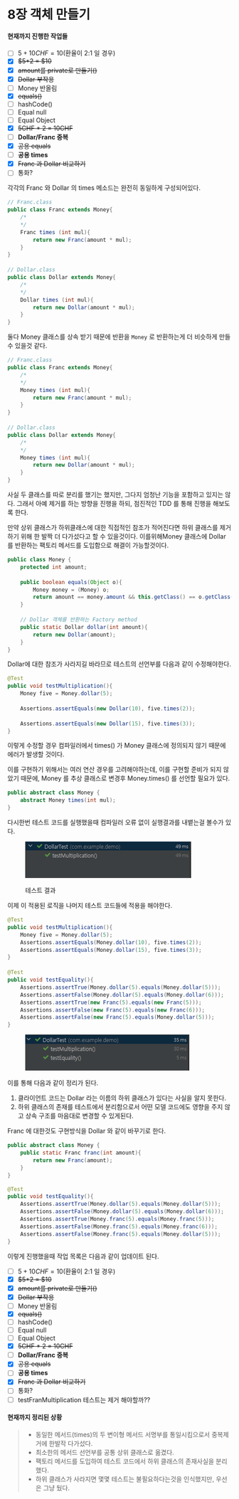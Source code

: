# 8장 객체 만들기

#### 현재까지 진행한 작업들

* [ ] $5 + 10CHF = 10$(환율이 2:1  일 경우)
* [x] ~~$5\*2 = $10~~
* [x] ~~amount를 private로 만들기()~~
* [x] ~~Dollar 부작용~~
* [ ] Money 반올림
* [x] ~~equals()~~
* [ ] hashCode()
* [ ] Equal null
* [ ] Equal Object&#x20;
* [x] ~~5CHF \* 2 = 10CHF~~
* [ ] **Dollar/Franc 중복**
* [x] ~~공용 equals~~
* [ ] **공용 times**
* [x] ~~Franc 과 Dollar 비교하기~~
* [ ] 통화?

각각의 Franc 와 Dollar 의 times 메소드는 완전히 동일하게 구성되어있다.

```java
// Franc.class
public class Franc extends Money{
    /*
    */
    Franc times (int mul){
        return new Franc(amount * mul);
    }
}

// Dollar.class
public class Dollar extends Money{
    /*
    */
    Dollar times (int mul){
        return new Dollar(amount * mul);
    }
}
```

둘다 Money 클래스를 상속 받기 때문에 반환을 `Money` 로 반환하는게 더 비슷하게 만들수 있을것 같다.

```java
// Franc.class
public class Franc extends Money{
    /*
    */
    Money times (int mul){
        return new Franc(amount * mul);
    }
}

// Dollar.class
public class Dollar extends Money{
    /*
    */
    Money times (int mul){
        return new Dollar(amount * mul);
    }
}
```

사실 두 클래스를 따로 분리를 했기는 했지만, 그다지 엄청난 기능을 포함하고 있지는 않다. 그래서 아예 제거를 하는 방향을 진행을 하되, 점진적인 TDD 를 통해 진행을 해보도록 한다.

만약 상위 클래스가 하위클래스에 대한 직접적인 참조가 적어진다면 하위 클래스를 제거하기 위해 한 발짝 더 다가섰다고 할 수 있을것이다. 이를위해Money 클래스에 Dollar 를 반환하는 팩토리 메서드를 도입함으로 해결이 가능할것이다.

```java
public class Money {
    protected int amount;

    public boolean equals(Object o){
        Money money = (Money) o;
        return amount == money.amount && this.getClass() == o.getClass();
    }
    
    // Dollar 객체를 반환하는 Factory method
    public static Dollar dollar(int amount){
        return new Dollar(amount);
    }
}
```

Dollar에 대한 참조가 사라지길 바라므로 테스트의 선언부를 다음과 같이 수정해야한다.

```java
@Test
public void testMultiplication(){
    Money five = Money.dollar(5);

    Assertions.assertEquals(new Dollar(10), five.times(2));

    Assertions.assertEquals(new Dollar(15), five.times(3));
}
```

이렇게 수정할 경우 컴파일러에서 times() 가 Money 클래스에 정의되지 않기 때문에 에러가 발생할 것이다.

이를 구현하기 위해서는 여러 연산 경우를 고려해야하는데, 이를 구현할 준비가 되지 않았기 때문에, Money 를 추상 클래스로 변경후 Money.times() 를 선언할 필요가 있다.&#x20;

```java
public abstract class Money {
    abstract Money times(int mul);
}
```

다시한번 테스트 코드를 실행했을때 컴파일러 오류 없이 실행결과를 내뱉는걸 볼수가 있다.&#x20;

<div align="left">

<figure><img src="../../../.gitbook/assets/image (1) (1).png" alt=""><figcaption><p>테스트 결과</p></figcaption></figure>

</div>

이제 이 적용된 로직을 나머지 테스트 코드들에 적용을 해야한다.

```java
@Test
public void testMultiplication(){
    Money five = Money.dollar(5);
    Assertions.assertEquals(Money.dollar(10), five.times(2));
    Assertions.assertEquals(Money.dollar(15), five.times(3));
}

@Test
public void testEquality(){
    Assertions.assertTrue(Money.dollar(5).equals(Money.dollar(5)));
    Assertions.assertFalse(Money.dollar(5).equals(Money.dollar(6)));
    Assertions.assertTrue(new Franc(5).equals(new Franc(5)));
    Assertions.assertFalse(new Franc(5).equals(new Franc(6)));
    Assertions.assertFalse(new Franc(5).equals(Money.dollar(5)));
}
```

<div align="left">

<figure><img src="../../../.gitbook/assets/image (1) (1) (1).png" alt=""><figcaption></figcaption></figure>

</div>

이를 통해 다음과 같이 정리가 된다.&#x20;

1. 클라이언트 코드는 Dollar 라는 이름의 하위 클래스가 있다는 사실을 알지 못한다.&#x20;
2. 하위 클래스의 존재를 테스트에서 분리함으로서 어떤 모델 코드에도 영향을 주지 않고 상속 구조를 마음대로 변경할 수 있게된다.

Franc 에 대한것도 구현방식을 Dollar 와 같이 바꾸기로 한다.

```java
public abstract class Money {
    public static Franc franc(int amount){
        return new Franc(amount);
    }
}
```

```java
@Test
public void testEquality(){
    Assertions.assertTrue(Money.dollar(5).equals(Money.dollar(5)));
    Assertions.assertFalse(Money.dollar(5).equals(Money.dollar(6)));
    Assertions.assertTrue(Money.franc(5).equals(Money.franc(5)));
    Assertions.assertFalse(Money.franc(5).equals(Money.franc(6)));
    Assertions.assertFalse(Money.franc(5).equals(Money.dollar(5)));
}
```

이렇게 진행했을때 작업 목록은 다음과 같이 업데이트 된다.

* [ ] $5 + 10CHF = 10$(환율이 2:1  일 경우)
* [x] ~~$5\*2 = $10~~
* [x] ~~amount를 private로 만들기()~~
* [x] ~~Dollar 부작용~~
* [ ] Money 반올림
* [x] ~~equals()~~
* [ ] hashCode()
* [ ] Equal null
* [ ] Equal Object&#x20;
* [x] ~~5CHF \* 2 = 10CHF~~
* [ ] **Dollar/Franc 중복**
* [x] ~~공용 equals~~
* [ ] **공용 times**
* [x] ~~Franc 과 Dollar 비교하기~~
* [ ] 통화?
* [ ] testFranMultiplication 테스트는 제거 해야할까??

#### 현재까지 정리된 상황

> * 동일한 메서드(times)의 두 변이형 메서드 서명부를 통일시킴으로서 중복제거에 한발작 다가섰다.
> * 최소한의 메서드 선언부를 공통 상위 클래스로 옮겼다.&#x20;
> * 팩토리 메서드를 도입하여 테스트 코드에서 하위 클래스의 존재사실을 분리했다.&#x20;
> * 하위 클래스가 사라지면 몇몇 테스트는 불필요하다는것을 인식했지만, 우선은 그냥 뒀다.

